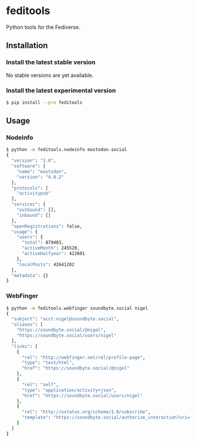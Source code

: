 # feditools

Python tools for the Fediverse.


## Installation

### Install the latest stable version
No stable versions are yet available.

### Install the latest experimental version
```bash
$ pip install --pre feditools
```


## Usage

### NodeInfo

```bash
$ python -m feditools.nodeinfo mastodon.social
{
  "version": "2.0",
  "software": {
    "name": "mastodon",
    "version": "4.0.2"
  },
  "protocols": [
    "activitypub"
  ],
  "services": {
    "outbound": [],
    "inbound": []
  },
  "openRegistrations": false,
  "usage": {
    "users": {
      "total": 879403,
      "activeMonth": 245520,
      "activeHalfyear": 422601
    },
    "localPosts": 42641202
  },
  "metadata": {}
}
```

### WebFinger

```bash
$ python -m feditools.webfinger soundbyte.social nigel
{
  "subject": "acct:nigel@soundbyte.social",
  "aliases": [
    "https://soundbyte.social/@nigel",
    "https://soundbyte.social/users/nigel"
  ],
  "links": [
    {
      "rel": "http://webfinger.net/rel/profile-page",
      "type": "text/html",
      "href": "https://soundbyte.social/@nigel"
    },
    {
      "rel": "self",
      "type": "application/activity+json",
      "href": "https://soundbyte.social/users/nigel"
    },
    {
      "rel": "http://ostatus.org/schema/1.0/subscribe",
      "template": "https://soundbyte.social/authorize_interaction?uri={uri}"
    }
  ]
}
```
